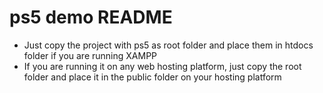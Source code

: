 # ps5 demo README
- Just copy the project with ps5 as root folder and place them in htdocs folder if you are running XAMPP
- If you are running it on any web hosting platform, just copy the root folder and place it in the public folder on your hosting platform
